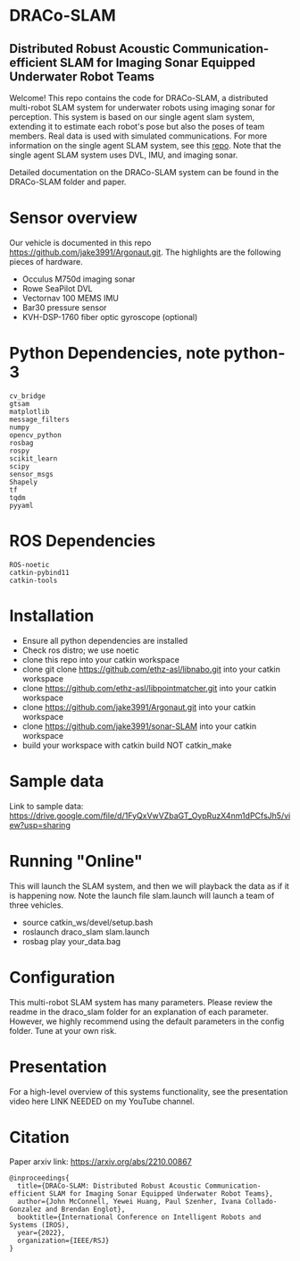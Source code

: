 # DRACo-SLAM 
## Distributed Robust Acoustic Communication-efficient SLAM for Imaging Sonar Equipped Underwater Robot Teams

Welcome! This repo contains the code for DRACo-SLAM, a distributed multi-robot SLAM system for underwater robots using imaging sonar for perception. This system is based on our single agent slam system, extending it to estimate each robot's pose but also the poses of team members. Real data is used with simulated communications. For more information on the single agent SLAM system, see this [repo](https://github.com/jake3991/sonar-SLAM). Note that the single agent SLAM system uses DVL, IMU, and imaging sonar. 

Detailed documentation on the DRACo-SLAM system can be found in the DRACo-SLAM folder and paper. 

# Sensor overview

Our vehicle is documented in this repo https://github.com/jake3991/Argonaut.git. The highlights are the following pieces of hardware. 
- Occulus M750d imaging sonar
- Rowe SeaPilot DVL
- Vectornav 100 MEMS IMU
- Bar30 pressure sensor
- KVH-DSP-1760 fiber optic gyroscope (optional)

# Python Dependencies, note python-3

```
cv_bridge
gtsam
matplotlib
message_filters
numpy
opencv_python
rosbag
rospy
scikit_learn
scipy
sensor_msgs
Shapely
tf
tqdm
pyyaml
```

# ROS Dependencies
```
ROS-noetic
catkin-pybind11
catkin-tools
```

# Installation
- Ensure all python dependencies are installed
- Check ros distro; we use noetic
- clone this repo into your catkin workspace
- clone git clone https://github.com/ethz-asl/libnabo.git into your catkin workspace
- clone https://github.com/ethz-asl/libpointmatcher.git into your catkin workspace
- clone https://github.com/jake3991/Argonaut.git into your catkin workspace
- clone https://github.com/jake3991/sonar-SLAM into your catkin workspace
- build your workspace with catkin build NOT catkin_make

# Sample data
Link to sample data: https://drive.google.com/file/d/1FyQxVwVZbaGT_OypRuzX4nm1dPCfsJh5/view?usp=sharing

# Running "Online"
This will launch the SLAM system, and then we will playback the data as if it is happening now. Note the launch file slam.launch will launch a team of three vehicles. 
- source catkin_ws/devel/setup.bash
- roslaunch draco_slam slam.launch
- rosbag play your_data.bag

# Configuration
This multi-robot SLAM system has many parameters. Please review the readme in the draco_slam folder for an explanation of each parameter. However, we highly recommend using the default parameters in the config folder. Tune at your own risk. 

# Presentation
For a high-level overview of this systems functionality, see the presentation video here LINK NEEDED on my YouTube channel. 

# Citation
Paper arxiv link: https://arxiv.org/abs/2210.00867

```
@inproceedings{
  title={DRACo-SLAM: Distributed Robust Acoustic Communication-efficient SLAM for Imaging Sonar Equipped Underwater Robot Teams},
  author={John McConnell, Yewei Huang, Paul Szenher, Ivana Collado-Gonzalez and Brendan Englot},
  booktitle={International Conference on Intelligent Robots and Systems (IROS),
  year={2022},
  organization={IEEE/RSJ}
}
```






